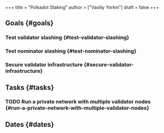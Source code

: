 +++
title = "Polkadot Staking"
author = ["Vasiliy Yorkin"]
draft = false
+++

## Goals {#goals}


### Test validator slashing {#test-validator-slashing}


### Test nominator slashing {#test-nominator-slashing}


### Secure validator infrastructure {#secure-validator-infrastructure}


## Tasks {#tasks}


### <span class="org-todo todo TODO">TODO</span> Run a private network with multiple validator nodes {#run-a-private-network-with-multiple-validator-nodes}


## Dates {#dates}
